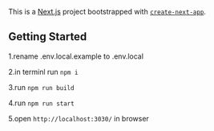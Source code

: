 This is a [Next.js](https://nextjs.org/) project bootstrapped with [`create-next-app`](https://github.com/vercel/next.js/tree/canary/packages/create-next-app).

## Getting Started

1.rename .env.local.example to .env.local

2.in terminl run `npm i`

3.run `npm run build`

4.run `npm run start`

5.open `http://localhost:3030/` in browser
